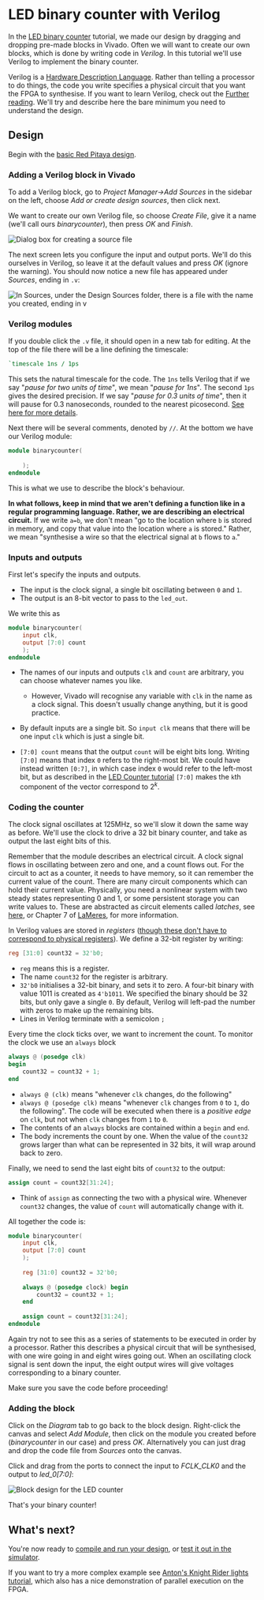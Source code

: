 # LED binary counter with Verilog

In the [LED binary counter](/Tutorials/PROJ_LEDCounter) tutorial, we made our design by dragging and dropping pre-made blocks in Vivado. Often we will want to create our own blocks, which is done by writing code in *Verilog*. In this tutorial we'll use Verilog to implement the binary counter.

Verilog is a [Hardware Description Language](https://electronics.stackexchange.com/a/601671). Rather than telling a processor to do things, the code you write specifies a physical circuit that you want the FPGA to synthesise. If you want to learn Verilog, check out the [Further reading](/References). We'll try and describe here the bare minimum you need to understand the design.

## Design

Begin with the [basic Red Pitaya design](/Tutorials/SETUP_BaseCode).

### Adding a Verilog block in Vivado

To add a Verilog block, go to *Project Manager->Add Sources* in the sidebar on the left, choose *Add or create design sources*, then click next.

We want to create our own Verilog file, so choose *Create File*, give it a name (we'll call ours *binarycounter*), then press *OK* and *Finish*.

![Dialog box for creating a source file](img_AddSourceVerilog.png)

The next screen lets you configure the input and output ports. We'll do this ourselves in Verilog, so leave it at the default values and press *OK* (ignore the warning). You should now notice a new file has appeared under *Sources*, ending in `.v`:

![In Sources, under the Design Sources folder, there is a file with the name you created, ending in v](img_SourceFile.png)

### Verilog modules

If you double click the `.v` file, it should open in a new tab for editing. At the top of the file there will be a line defining the timescale:

```verilog
`timescale 1ns / 1ps
```

This sets the natural timescale for the code. The `1ns` tells Verilog that if we say "*pause for two units of time*", we mean "*pause for 1ns*". The second `1ps` gives the desired precision. If we say "*pause for 0.3 units of time*", then it will pause for 0.3 nanoseconds, rounded to the nearest picosecond. [See here for more details](https://www.chipverify.com/verilog/verilog-timescale).

Next there will be several comments, denoted by `//`. At the bottom we have our Verilog module:

```verilog
module binarycounter(
	
	);
endmodule
```

This is what we use to describe the block's behaviour. 

**In what follows, keep in mind that we aren't defining a function like in a regular programming language. Rather, we are describing an electrical circuit.** If we write `a=b`, we don't mean "go to the location where `b` is stored in memory, and copy that value into the location where `a` is stored." Rather, we mean "synthesise a wire so that the electrical signal at `b` flows to `a`."

### Inputs and outputs

First let's specify the inputs and outputs. 

* The input is the clock signal, a single bit oscillating between `0` and `1`.
* The output is an 8-bit vector to pass to the `led_out`.

We write this as

```verilog
module binarycounter(
    input clk,
    output [7:0] count
	);
endmodule
```

* The names of our inputs and outputs `clk` and `count` are arbitrary, you can choose whatever names you like.
  * However, Vivado will recognise any variable with `clk`  in the name as a clock signal. This doesn't usually change anything, but it is good practice.

* By default inputs are a single bit. So `input clk` means that there will be one input `clk` which is just a single bit.
* `[7:0] count` means that the output `count` will be eight bits long. Writing `[7:0]` means that index `0` refers to the right-most bit. We could have instead written `[0:7]`, in which case index `0` would refer to the left-most bit, but as described in the [LED Counter tutorial](/Tutorials/PROJ_LEDCounter) `[7:0]` makes the `k`th component of the vector correspond to $2^k$.

### Coding the counter

The clock signal oscillates at 125MHz, so we'll slow it down the same way as before. We'll use the clock to drive a 32 bit binary counter, and take as output the last eight bits of this. 

Remember that the module describes an electrical circuit. A clock signal flows in oscillating between zero and one, and a count flows out. For the circuit to act as a counter, it needs to have memory, so it can remember the current value of the count. There are many circuit components which can hold their current value. Physically, you need a nonlinear system with two steady states representing 0 and 1, or some persistent storage you can write values to. These are abstracted as circuit elements called *latches*, see [here](https://www.geeksforgeeks.org/latches-in-digital-logic/), or Chapter 7 of [LaMeres](https://www.amazon.com/Introduction-Logic-Circuits-Design-Verilog/dp/3030136078), for more information.

In Verilog values are stored in *registers* ([though these don't have to correspond to physical registers](https://stackoverflow.com/questions/33459048/what-is-the-difference-between-reg-and-wire-in-a-verilog-module)). We define a 32-bit register by writing:

```verilog
reg [31:0] count32 = 32'b0;
```

* `reg` means this is a register.
* The name `count32` for the register is arbitrary.
* `32'b0` initialises a 32-bit binary, and sets it to zero. A four-bit binary with value 1011 is created as `4'b1011`. We specified the binary should be 32 bits, but only gave a single `0`. By default, Verilog will left-pad the number with zeros to make up the remaining bits.
* Lines in Verilog terminate with a semicolon `;`

Every time the clock ticks over, we want to increment the count. To monitor the clock we use an `always` block

```verilog
always @ (posedge clk)
begin
    count32 = count32 + 1;
end
```

- `always @ (clk)` means "whenever `clk` changes, do the following"
- `always @ (posedge clk)` means "whenever `clk` changes from `0` to `1`, do the following". The code will be executed when there is a *positive edge* on `clk`, but not when `clk` changes from `1` to `0`.
- The contents of an `always` blocks are contained within a `begin` and `end`.
- The body increments the count by one. When the value of the `count32` grows larger than what can be represented in 32 bits, it will wrap around back to zero.

Finally, we need to send the last eight bits of `count32` to the output:

```verilog
assign count = count32[31:24];
```

- Think of `assign` as connecting the two with a physical wire. Whenever `count32` changes, the value of `count` will automatically change with it.

All together the code is:

```verilog
module binarycounter(
	input clk,
	output [7:0] count
	);
	
    reg [31:0] count32 = 32'b0;
    
    always @ (posedge clock) begin
    	count32 = count32 + 1;
    end
    
    assign count = count32[31:24];
endmodule
```

Again try not to see this as a series of statements to be executed in order by a processor. Rather this describes a physical circuit that will be synthesised, with one wire going in and eight wires going out. When an oscillating clock signal is sent down the input, the eight output wires will give voltages corresponding to a binary counter.

Make sure you save the code before proceeding!

### Adding the block

Click on the *Diagram* tab to go back to the block design. Right-click the canvas and select *Add Module*, then click on the module you created before (*binarycounter* in our case) and press *OK*. Alternatively you can just drag and drop the code file from *Sources* onto the canvas.

Click and drag from the ports to connect the input to *FCLK_CLK0* and the output to *led_0[7:0]*:

![Block design for the LED counter](img_CounterBlockDesign.png)

That's your binary counter!

## What's next?

You're now ready to [compile and run your design](/Tutorials/SETUP_Compiling), or [test it out in the simulator](/Tutorials/PROJ_LEDSimulating).

If you want to try a more complex example see [Anton's Knight Rider lights tutorial](http://antonpotocnik.com/?p=488784), which also has a nice demonstration of parallel execution on the FPGA.